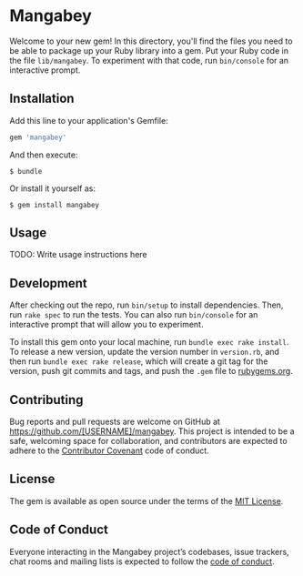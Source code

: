 # Mangabey

Welcome to your new gem! In this directory, you'll find the files you need to be able to package up your Ruby library into a gem. Put your Ruby code in the file `lib/mangabey`. To experiment with that code, run `bin/console` for an interactive prompt.

## Installation

Add this line to your application's Gemfile:

```ruby
gem 'mangabey'
```

And then execute:

    $ bundle

Or install it yourself as:

    $ gem install mangabey

## Usage

TODO: Write usage instructions here

## Development

After checking out the repo, run `bin/setup` to install dependencies. Then, run `rake spec` to run the tests. You can also run `bin/console` for an interactive prompt that will allow you to experiment.

To install this gem onto your local machine, run `bundle exec rake install`. To release a new version, update the version number in `version.rb`, and then run `bundle exec rake release`, which will create a git tag for the version, push git commits and tags, and push the `.gem` file to [rubygems.org](https://rubygems.org).

## Contributing

Bug reports and pull requests are welcome on GitHub at https://github.com/[USERNAME]/mangabey. This project is intended to be a safe, welcoming space for collaboration, and contributors are expected to adhere to the [Contributor Covenant](http://contributor-covenant.org) code of conduct.

## License

The gem is available as open source under the terms of the [MIT License](https://opensource.org/licenses/MIT).

## Code of Conduct

Everyone interacting in the Mangabey project’s codebases, issue trackers, chat rooms and mailing lists is expected to follow the [code of conduct](https://github.com/[USERNAME]/mangabey/blob/master/CODE_OF_CONDUCT.md).
